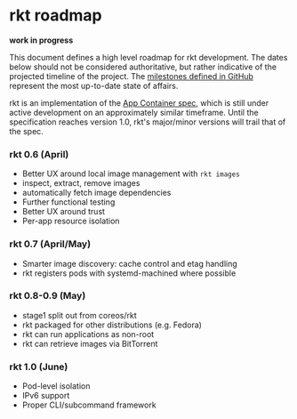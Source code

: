 # rkt roadmap

**work in progress**

This document defines a high level roadmap for rkt development.
The dates below should not be considered authoritative, but rather indicative of the projected timeline of the project.
The [milestones defined in GitHub](https://github.com/coreos/rkt/milestones) represent the most up-to-date state of affairs.

rkt is an implementation of the [App Container spec](https://github.com/appc/spec), which is still under active development on an approximately similar timeframe.
Until the specification reaches version 1.0, rkt's major/minor versions will trail that of the spec.

### rkt 0.6 (April)
- Better UX around local image management with `rkt images`
 - inspect, extract, remove images
 - automatically fetch image dependencies
- Further functional testing
- Better UX around trust
- Per-app resource isolation

### rkt 0.7 (April/May)
- Smarter image discovery: cache control and etag handling 
- rkt registers pods with systemd-machined where possible

### rkt 0.8-0.9 (May)
- stage1 split out from coreos/rkt
- rkt packaged for other distributions (e.g. Fedora)
- rkt can run applications as non-root
- rkt can retrieve images via BitTorrent

### rkt 1.0 (June)
- Pod-level isolation
- IPv6 support
- Proper CLI/subcommand framework

